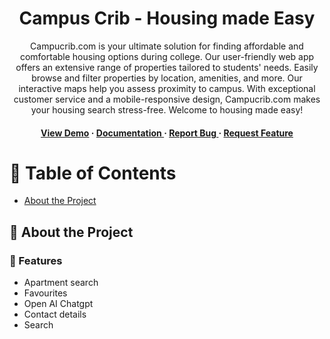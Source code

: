<div align='center'>

<h1>Campus Crib - Housing made Easy</h1>
<p>Campucrib.com is your ultimate solution for finding affordable and comfortable housing options during college. Our user-friendly web app offers an extensive range of properties tailored to students' needs. Easily browse and filter properties by location, amenities, and more. Our interactive maps help you assess proximity to campus. With exceptional customer service and a mobile-responsive design, Campucrib.com makes your housing search stress-free. Welcome to housing made easy!</p>

<h4> <a href=https://campuscrib.netlify.app/>View Demo</a> <span> · </span> <a href="https://github.com/goutham6045/CampusCrib/blob/master/README.md"> Documentation </a> <span> · </span> <a href="https://github.com/goutham6045/CampusCrib/issues"> Report Bug </a> <span> · </span> <a href="https://github.com/goutham6045/CampusCrib/issues"> Request Feature </a> </h4>


</div>

# :notebook_with_decorative_cover: Table of Contents

- [About the Project](#star2-about-the-project)


## :star2: About the Project

### :dart: Features
- Apartment search
- Favourites
- Open AI Chatgpt
- Contact details
- Search


